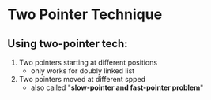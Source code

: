 # Two Pointer Technique

## Using two-pointer tech:
1. Two pointers starting at different positions
    - only works for doubly linked list
2. Two pointers moved at different spped
    - also called "**slow-pointer and fast-pointer problem**"